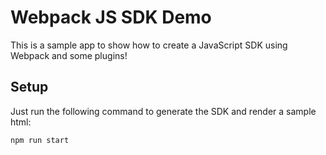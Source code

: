 # Webpack JS SDK Demo

This is a sample app to show how to create a JavaScript SDK using Webpack and some plugins!

## Setup

Just run the following command to generate the SDK and render a sample html:

```shell
npm run start
```
